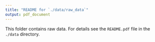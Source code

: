 ```yaml
---
title: "README for `./data/raw_data`"
output: pdf_document
---
```


This folder contains raw data. For details see the `README.pdf` file in the `./data` directory.